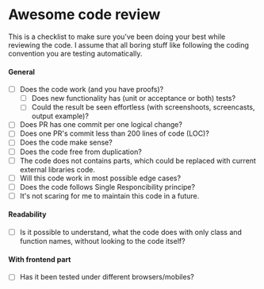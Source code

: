# Awesome code review

This is a checklist to make sure you've been doing your best while reviewing the code. I assume that all boring stuff like following the coding convention you are testing automatically.

#### General 

- [ ] Does the code work (and you have proofs)?
    - [ ] Does new functionality has (unit or acceptance or both) tests?
    - [ ] Could the result be seen effortless (with screenshoots, screencasts, output example)?
- [ ] Does PR has one commit per one logical change?
- [ ] Does one PR's commit less than 200 lines of code (LOC)?
- [ ] Does the code make sense?
- [ ] Does the code free from duplication?
- [ ] The code does not contains parts, which could be replaced with current external libraries code.
- [ ] Will this code work in most possible edge cases?
- [ ] Does the code follows Single Responcibility principe?
- [ ] It's not scaring for me to maintain this code in a future.

#### Readability

- [ ] Is it possible to understand, what the code does with only class and function names, without looking to the code itself?

#### With frontend part

- [ ] Has it been tested under different browsers/mobiles?
